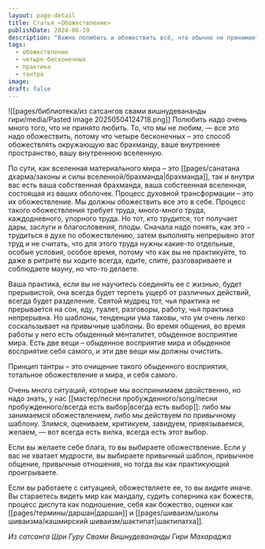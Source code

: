 ```yaml
---
layout: page-detail
title: Статья «Обожествление»
publishDate: 2024-06-19
description: "Важно полюбить и обожествить всё, что обычно не принимается - свои внутренние оболочки и окружающий мир. Постоянная практика обожествления, без разделения на «особое время», ведёт к духовной трансформации. Выбор между привычными шаблонами и обожествлением определяет успех на пути: видеть мир и себя как мандалу и божественное - ключ к истинной мудрости."
tags:
  - обожествление
  - четыре-бесконечных
  - практика
  - тантра
image: 
draft: false
---
```

![[pages/библиотека/из сатсангов свами вишнудевананды гири/media/Pasted image 20250504124718.png]]
 Полюбить надо очень много того, что не принято любить. То, что мы не любим, — все это надо обожествить, потому что четыре бесконечных – это способ обожествлять окружающую вас брахманду, ваше внутреннее пространство, вашу внутреннюю вселенную.

 По сути, как вселенная материального мира – это [[pages/санатана дхарма/законы и силы вселенной/брахманда|брахманда]], так и внутри вас есть ваша собственная брахманда, ваша собственная вселенная, состоящая из ваших оболочек. Процесс духовной трансформации – это их обожествление. Мы должны обожествить все это в себе. Процесс такого обожествления требует труда, много-много труда, каждодневного, упорного труда. Но тот, кто трудится, тот получает дары, заслуги и благословения, плоды. Сначала надо понять, как это − трудиться в духе по обожествлению, затем выполнять непрерывно этот труд и не считать, что для этого труда нужны какие-то отдельные, особые условия, особое время, потому что как вы не практикуйте, то даже в ритрите вы ходите всегда, едите, спите, разговариваете и соблюдаете мауну, но что-то делаете. 

 Ваша практика, если вы не научитесь соединять ее с жизнью, будет прерывистой, она всегда будет терпеть ущерб от различных действий, всегда будет разделение. Святой мудрец тот, чья практика не прерывается на сон, еду, туалет, разговоры, работу, чья практика непрерывна. Но шаблоны, тенденции ума таковы, что ум очень легко соскальзывает на привычные шаблоны. Во время общения, во время работы у него есть обыденный менталитет, обыденное восприятие мира. Есть две вещи – обыденное восприятие мира и обыденное восприятие себя самого, и эти две вещи мы должны очистить.

 Принцип тантры – это очищение такого обыденного восприятия, тотальное обожествление и мира, и себя самого.

 Очень много ситуаций, которые мы воспринимаем двойственно, но надо знать, у нас [[мастер/песни пробужденного/song/песни пробужденного/всегда есть выбор|всегда есть выбор]]: либо мы занимаемся обожествлением, либо мы действуем по привычному шаблону. Злимся, оцениваем, критикуем, завидуем, привязываемся, желаем, — вот всегда есть вилка, всегда есть этот выбор.

 Если вы желаете себе блага, то вы выбираете обожествление. Если у вас не хватает мудрости, вы выбираете привычный шаблон, привычное общение, привычные отношения, но тогда вы как практикующий проигрываете.

 Если вы работаете с ситуацией, обожествляете ее, то вы видите иначе. Вы стараетесь видеть мир как мандалу, судить соперника как божеств, процесс диспута как подношение, себя как божество, оценки как [[pages/термины/даршан|даршан]] и [[pages/шиваизм/школы шиваизма/кашмирский шиваизм/шактипат|шактипатха]].

*Из сатсанга Шри Гуру Свами Вишнудевананды Гири Махараджа*